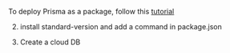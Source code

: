 To deploy Prisma as a package, follow this [tutorial](https://medium.com/@nolawnchairs/sharing-prisma-between-multiple-applications-5c7a7d131519)

2) install standard-version and add a command in package.json

3) Create a cloud DB


